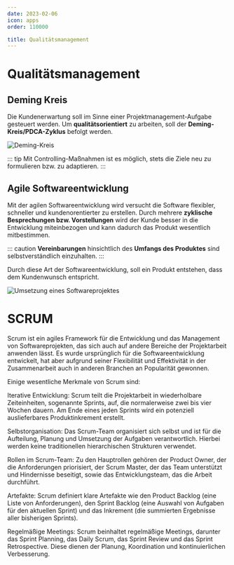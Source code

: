 ```yaml
---
date: 2023-02-06
icon: apps
order: 110000

title: Qualitätsmanagement
---
```


# Qualitätsmanagement

## Deming Kreis

Die Kundenerwartung soll im Sinne einer Projektmanagement-Aufgabe gesteuert werden. Um **qualitätsorientiert** zu arbeiten, soll der **Deming-Kreis/PDCA-Zyklus** befolgt werden.

![Deming-Kreis](/images/theorie/deming-kreis.png)

::: tip
Mit Controlling-Maßnahmen ist es möglich, stets die Ziele neu zu formulieren bzw. zu adaptieren.
:::

## Agile Softwareentwicklung

Mit der agilen Softwareentwicklung wird versucht die Software flexibler, schneller und kundenorentierter zu erstellen. Durch mehrere **zyklische Besprechungen bzw. Vorstellungen** wird der Kunde besser in die Entwicklung miteinbezogen und kann dadurch das Produkt wesentlich mitbestimmen.

::: caution
**Vereinbarungen** hinsichtlich des **Umfangs des Produktes** sind selbstverständlich einzuhalten.
:::

Durch diese Art der Softwareentwicklung, soll ein Produkt entstehen, dass dem Kundenwunsch entspricht.

![Umsetzung eines Softwareprojektes](/images/theorie/cartoon-software-projekte.png)

# SCRUM

Scrum ist ein agiles Framework für die Entwicklung und das Management von Softwareprojekten, das sich auch auf andere Bereiche der Projektarbeit anwenden lässt. Es wurde ursprünglich für die Softwareentwicklung entwickelt, hat aber aufgrund seiner Flexibilität und Effektivität in der Zusammenarbeit auch in anderen Branchen an Popularität gewonnen.

Einige wesentliche Merkmale von Scrum sind:

Iterative Entwicklung: Scrum teilt die Projektarbeit in wiederholbare Zeiteinheiten, sogenannte Sprints, auf, die normalerweise zwei bis vier Wochen dauern. Am Ende eines jeden Sprints wird ein potenziell auslieferbares Produktinkrement erstellt.

Selbstorganisation: Das Scrum-Team organisiert sich selbst und ist für die Aufteilung, Planung und Umsetzung der Aufgaben verantwortlich. Hierbei werden keine traditionellen hierarchischen Strukturen verwendet.

Rollen im Scrum-Team: Zu den Hauptrollen gehören der Product Owner, der die Anforderungen priorisiert, der Scrum Master, der das Team unterstützt und Hindernisse beseitigt, sowie das Entwicklungsteam, das die Arbeit durchführt.

Artefakte: Scrum definiert klare Artefakte wie den Product Backlog (eine Liste von Anforderungen), den Sprint Backlog (eine Auswahl von Aufgaben für den aktuellen Sprint) und das Inkrement (die summierten Ergebnisse aller bisherigen Sprints).

Regelmäßige Meetings: Scrum beinhaltet regelmäßige Meetings, darunter das Sprint Planning, das Daily Scrum, das Sprint Review und das Sprint Retrospective. Diese dienen der Planung, Koordination und kontinuierlichen Verbesserung.
